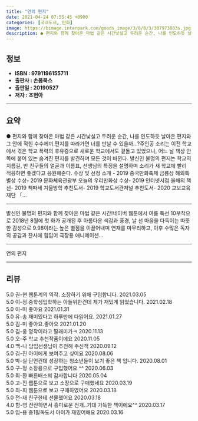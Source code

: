 ```yaml
---
title: "연의 편지"
date: 2021-04-24 07:55:45 +0900
categories: [국내도서, 만화]
image: https://bimage.interpark.com/goods_image/3/8/8/3/307973883s.jpg
description: ● 편지와 함께 찾아온 마법 같은 시간낯설고 두려운 순간, 나를 인도하듯 날아온 편지와 그 안에 적힌 수수께끼.편지를 따라가면 너를 만날 수 있을까…?주인공 소리는 이전 학교에서 겪은 학교 폭력의 후유증으로 새로운 학교에서도 겉돌고 있었으나, 어느 날 책상 안쪽에 붙어 있는 숨겨진 편
---
```


## **정보**

- **ISBN : 9791196155711**
- **출판사 : 손봄북스**
- **출판일 : 20190527**
- **저자 : 조현아**

------



## **요약**

●  편지와 함께 찾아온 마법 같은 시간낯설고 두려운 순간, 나를 인도하듯 날아온 편지와 그 안에 적힌 수수께끼.편지를 따라가면 너를 만날 수 있을까…?주인공 소리는 이전 학교에서 겪은 학교 폭력의 후유증으로 새로운 학교에서도 겉돌고 있었으나, 어느 날 책상 안쪽에 붙어 있는 숨겨진 편지를 발견하며 모든 것이 바뀐다. 발신인 불명의 편지는 학교의 지름길, 반 친구들의 얼굴과 이름표, 선생님의 특징을 설명하며 소리가 새 학교에 빨리 적응하면 좋겠다고 응원해준다. 수상 및 선정 소개  - 2019 중국만화축제 금룡상 해외특별상 수상- 2019 문화체육관광부 오늘의 우리만화상 수상- 2019 인터넷서점 올해의 책 선- 2019 책따세 겨울방학 추천도서- 2019 학교도서관저널 추천도서- 2020 교보교육재단 「...

------

발신인 불명의 편지와 함께 찾아온 마법 같은 시간!네이버 웹툰에서 여름 특선 10부작으로 2018년 8월에 첫 화가 공개된 후 아름다운 색감과 풍경, 날 선 마음을 다독이는 따뜻한 감성으로 9.98이라는 높은 별점을 이끌어내며 연재를 마무리하고, 이후 수많은 독자의 공감과 찬사에 힘입어 극장용 애니메이션... 

------


연의 편지 

------


## **리뷰** 

5.0 권-현 웹툰계의 역작. 소장하기 위해 구입합니다. 2021.03.05 <br/>5.0 이-정 중학생입학하는 아들위한건데 제가 재밌게 읽었습니다. 2021.02.18 <br/>5.0 이-미 좋아요 2021.01.31 <br/>5.0 유-송 재미있다고 하루만에 다읽어요. 2021.01.27 <br/>5.0 김-미 좋아요.좋아요 2021.01.20 <br/>5.0 김-웅 명작이라고 딸래미가ㅋ 2020.11.13 <br/>5.0 오-주 학교 추천작품이에요 2020.11.05 <br/>4.0 백-나 담임선생님이 추천해 주신책 2020.09.12 <br/>5.0 김-진 아이에게 보여주고 싶어요 2020.08.06 <br/>5.0 박-실 단언컨데 성장하는 청소년들이 보기 좋은 책 입니다. 2020.08.01 <br/>5.0 구-정 소장용으로 구입했어요 ^^ 2020.06.03 <br/>5.0 최-환 빠른배소믜 감사합니다 2020.05.04 <br/>5.0 고-진 웹툰으로 보고 소장으로 구매했네요 2020.03.19 <br/>5.0 최-희 웹툰으로 보고 구매하였어요 2020.03.18 <br/>5.0 전-재 친구한테 선물했어요 2020.03.18 <br/>4.0 함-영 잔잔하면서 흥미로운 전개..기대 가득한 책이에요^^ 2020.03.17 <br/>5.0 임-용 중1필독도서 아이가 재밌어해요 2020.03.16 <br/>